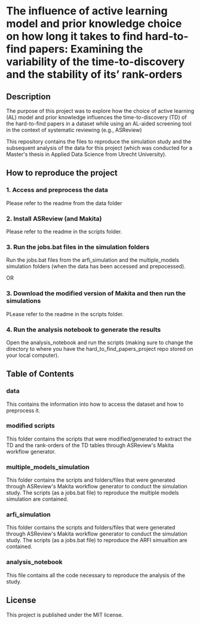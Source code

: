 # The influence of active learning model and prior knowledge choice on how long it takes to find hard-to-find papers: Examining the variability of the time-to-discovery and the stability of its’ rank-orders

## Description 

The purpose of this project was to explore how the choice of active learning (AL) model and prior knowledge influences the time-to-discovery (TD) of the hard-to-find papers in a dataset while using an AL-aided screening tool in the context of systematic reviewing (e.g., ASReview)

This repository contains the files to reproduce the simulation study and the subsequent analysis of the data for this project (which was conducted for a Master's thesis in Applied Data Science from Utrecht University). 

## How to reproduce the project

### 1. Access and preprocess the data 

Please refer to the readme from the data folder

### 2. Install ASReview (and Makita)

Please refer to the readme in the scripts folder. 

### 3. Run the jobs.bat files in the simulation folders

Run the jobs.bat files from the arfi_simulation and the multiple_models simulation folders (when the data has been accessed and prepocessed).

OR 

### 3. Download the modified version of Makita and then run the simulations

PLease refer to the readme in the scripts folder.

### 4. Run the analysis notebook to generate the results

Open the analysis_notebook and run the scripts (making sure to change the directory to where you have the hard_to_find_papers_project repo stored on your local computer).

## Table of Contents

### data

This contains the information into how to access the dataset and how to preprocess it. 

### modified scripts

This folder contains the scripts that were modified/generated to extract the TD and the rank-orders of the TD tables through ASReview's Makita workflow generator.

### multiple_models_simulation

This folder contains the scripts and folders/files that were generated through ASReview's Makita workflow generator to conduct the simulation study. The scripts (as a jobs.bat file) to reproduce the multiple models simulation are contained. 

### arfi_simulation

This folder contains the scripts and folders/files that were generated through ASReview's Makita workflow generator to conduct the simulation study. The scripts (as a jobs.bat file) to reproduce the ARFI simualtion are contained.

### analysis_notebook

This file contains all the code necessary to reproduce the analysis of the study. 

## License

This project is published under the MIT license.




